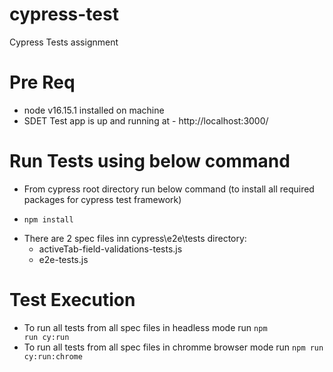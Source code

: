 # cypress-test
Cypress Tests assignment

# Pre Req
- node v16.15.1 installed on machine
- SDET Test app is up and running at - http://localhost:3000/

# Run Tests using below command
- From cypress root directory run below command (to install all required packages for cypress test framework)
* <code>npm install </code>

- There are 2 spec files inn cypress\e2e\tests directory:
    - activeTab-field-validations-tests.js
    - e2e-tests.js

# Test Execution
- To run all tests from all spec files in headless mode run <code>npm run cy:run</code>
- To run all tests from all spec files in chromme browser mode run <code>npm run cy:run:chrome</code>




